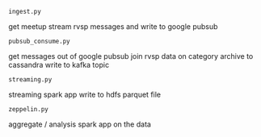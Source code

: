 `ingest.py`

get meetup stream rvsp messages and write to google pubsub

`pubsub_consume.py`

get messages out of google pubsub
join rvsp data on category
archive to cassandra
write to kafka topic

`streaming.py`

streaming spark app
write to hdfs parquet file


`zeppelin.py`

aggregate / analysis spark app on the data
